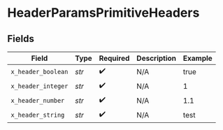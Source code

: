 # HeaderParamsPrimitiveHeaders


## Fields

| Field              | Type               | Required           | Description        | Example            |
| ------------------ | ------------------ | ------------------ | ------------------ | ------------------ |
| `x_header_boolean` | *str*              | :heavy_check_mark: | N/A                | true               |
| `x_header_integer` | *str*              | :heavy_check_mark: | N/A                | 1                  |
| `x_header_number`  | *str*              | :heavy_check_mark: | N/A                | 1.1                |
| `x_header_string`  | *str*              | :heavy_check_mark: | N/A                | test               |